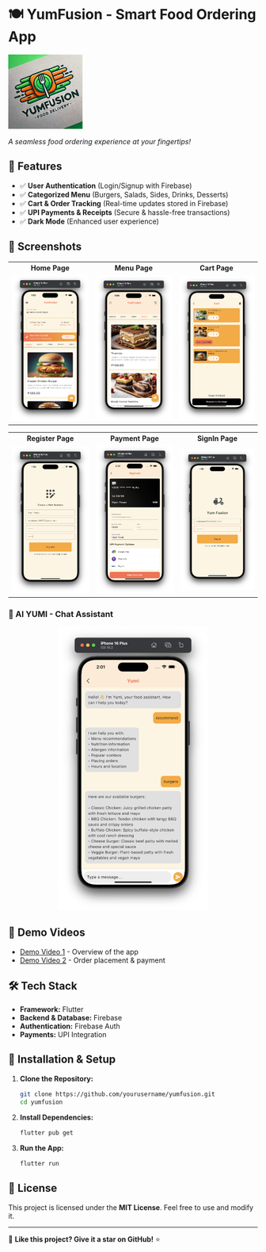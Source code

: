 # 🍽️ YumFusion - Smart Food Ordering App

<img src="lib/images/icon.png" alt="YumFusion Icon" width="150">

*A seamless food ordering experience at your fingertips!*  

## 🚀 Features

- ✅ **User Authentication** (Login/Signup with Firebase)
- ✅ **Categorized Menu** (Burgers, Salads, Sides, Drinks, Desserts)
- ✅ **Cart & Order Tracking** (Real-time updates stored in Firebase)
- ✅ **UPI Payments & Receipts** (Secure & hassle-free transactions)
- ✅ **Dark Mode** (Enhanced user experience)

## 📸 Screenshots

<table>
  <tr>
    <th>Home Page</th>
    <th>Menu Page</th>
    <th>Cart Page</th>
  </tr>
  <tr>
    <td><img src="Home.png" alt="Home" width="250"></td>
    <td><img src="Menu.png" alt="Menu" width="250"></td>
    <td><img src="Cart.png" alt="Cart" width="250"></td>
  </tr>
</table>

<table>
  <tr>
    <th>Register Page</th>
    <th>Payment Page</th>
    <th>SignIn Page</th>
  </tr>
  <tr>
    <td><img src="Register.png" alt="Register" width="250"></td>
    <td><img src="Payment.png" alt="Payment" width="250"></td>
    <td><img src="Signin.png" alt="SignIn" width="250"></td>
  </tr>
</table>

### 🤖 AI YUMI - Chat Assistant

<p align="center">
  <img src="AI.png" alt="YUMI Chat" width="300">
</p>

## 🎥 Demo Videos

- [Demo Video 1](path/to/demo_video1.mp4) - Overview of the app
- [Demo Video 2](path/to/demo_video2.mp4) - Order placement & payment

## 🛠️ Tech Stack

- **Framework:** Flutter
- **Backend & Database:** Firebase
- **Authentication:** Firebase Auth
- **Payments:** UPI Integration

## 📲 Installation & Setup

1. **Clone the Repository:**
   ```bash
   git clone https://github.com/yourusername/yumfusion.git
   cd yumfusion
   
   ```
2. **Install Dependencies:**
   ```bash
   flutter pub get
   ```
3. **Run the App:**
   ```bash
   flutter run
   ```

## 🐜 License

This project is licensed under the **MIT License**. Feel free to use and modify it.

---

🌟 **Like this project? Give it a star on GitHub!** ⭐
